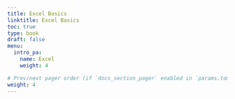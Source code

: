 ```yaml
---
title: Excel Basics
linktitle: Excel Basics
toc: true
type: book
draft: false
menu:
  intro_pa:
    name: Excel
    weight: 4

# Prev/next pager order (if `docs_section_pager` enabled in `params.toml`)
weight: 4
---
```

